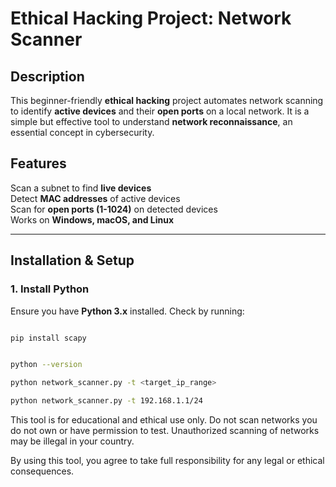 # Ethical Hacking Project: Network Scanner

## Description
This beginner-friendly **ethical hacking** project automates network scanning to identify **active devices** and their **open ports** on a local network. It is a simple but effective tool to understand **network reconnaissance**, an essential concept in cybersecurity.

## Features
Scan a subnet to find **live devices**  
Detect **MAC addresses** of active devices  
Scan for **open ports (1-1024)** on detected devices  
Works on **Windows, macOS, and Linux**  

---

## Installation & Setup

### **1. Install Python**
Ensure you have **Python 3.x** installed. Check by running:
```bash

pip install scapy


python --version

python network_scanner.py -t <target_ip_range>

python network_scanner.py -t 192.168.1.1/24
```

This tool is for educational and ethical use only.
Do not scan networks you do not own or have permission to test.
Unauthorized scanning of networks may be illegal in your country.

By using this tool, you agree to take full responsibility for any legal or ethical consequences.


